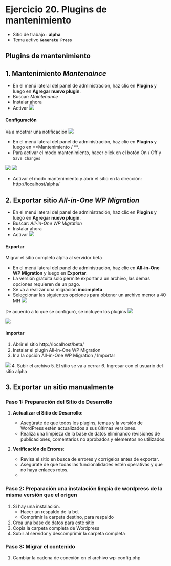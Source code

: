 # Ejercicio 20.  Plugins de mantenimiento

- Sitio de trabajo : **alpha**
- Tema activo **`Generate Press`**

## Plugins de mantenimiento


## 1. Mantenimiento  _Mantenaince_
- En el menú lateral del panel de administración, haz clic en **Plugins** y luego en **Agregar nuevo plugin**.
- Buscar: _Maintenance_
- Instalar ahora
- Activar
![](https://i.imgur.com/xloEfvN.png)

#### Configuración
Va a mostrar una notificación
![](https://i.imgur.com/us1vEcC.png)

- En el menú lateral del panel de administración, haz clic en **Plugins** y luego en **Mantenimiento / **.
- Para activar el modo mantenimiento, hacer click en el botón  On / Off y  `Save Changes`

![](https://i.imgur.com/GA8ouVO.png)
![](https://i.imgur.com/AFOwCA5.png)

- Activar el modo mantenimiento y abrir el sitio en la dirección: http://localhost/alpha/

## 2. Exportar sitio _All-in-One WP Migration_
- En el menú lateral del panel de administración, haz clic en **Plugins** y luego en **Agregar nuevo plugin**.
- Buscar: _All-in-One WP Migration_
- Instalar ahora
- Activar
![](https://i.imgur.com/j9GbP0w.png)


#### Exportar
Migrar el sitio completo alpha al servidor beta

- En el menú lateral del panel de administración, haz clic en **All-in-One WP Migration** y luego en **Exportar**.
- La versión gratuita solo permite exportar a un archivo, las demas opciones requieren de un pago.
- Se va a realizar una migración **incompleta**
- Seleccionar las siguientes opciones para obtener un archivo menor a 40 MH
![](https://i.imgur.com/2JHsLyH.png)

De acuerdo a lo que se configuró, se incluyen los plugins
![](https://i.imgur.com/JSeHURY.png)

![](https://i.imgur.com/2lw2sSe.png)

#### Importar
1. Abrir el sitio http://localhost/beta/
2. Instalar el plugin All-in-One WP Migration
3. Ir a la opción  All-in-One WP Migration / Importar

![](https://i.imgur.com/buha0px.png)
4. Subir el archivo
5. El sitio se va a cerrar
6. Ingresar con el usuario del sitio alpha


## 3. Exportar  un sitio manualmente

### Paso 1: Preparación del Sitio de Desarrollo

1.  **Actualizar el Sitio de Desarrollo**:
    
    -   Asegúrate de que todos los plugins, temas y la versión de WordPress estén actualizados a sus últimas versiones.
    -   Realiza una limpieza de la base de datos eliminando revisiones de publicaciones, comentarios no aprobados y elementos no utilizados.
2.  **Verificación de Errores**:
    
    -   Revisa el sitio en busca de errores y corrígelos antes de exportar.
    -   Asegúrate de que todas las funcionalidades estén operativas y que no haya enlaces rotos.
    - 

### Paso 2: Preparación una instalación limpia de wordpress de la misma versión que el origen
1. Si hay  una instalación. 
	- Hacer un respaldo de la bd.
	- Comprimir la carpeta destino, para respaldo
2. Crea una base de datos para este sitio
3. Copia la carpeta completa de Wordpress
4. Subir al servidor y descomprimir la carpeta completa

### Paso 3: Migrar el contenido
1. Cambiar la cadena de conexión en el archivo wp-config.php


<!--stackedit_data:
eyJoaXN0b3J5IjpbODY1NDI2NTIsLTI2NDE3MjAyNCwtODk1Mj
gzMDgwLDUwMzU5NDc0MCwtMzA1ODAyNjQ3LC00ODU3NDM3MTVd
fQ==
-->